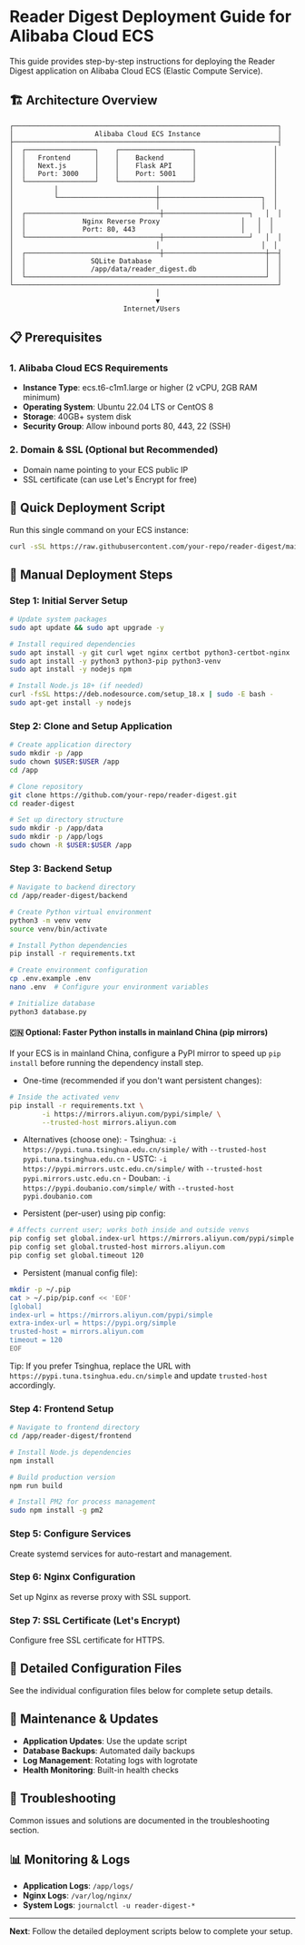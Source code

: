 # Reader Digest Deployment Guide for Alibaba Cloud ECS

This guide provides step-by-step instructions for deploying the Reader Digest application on Alibaba Cloud ECS (Elastic Compute Service).

## 🏗️ Architecture Overview

```
┌─────────────────────────────────────────────────────────────────┐
│                    Alibaba Cloud ECS Instance                   │
├─────────────────────────────────────────────────────────────────┤
│  ┌─────────────────┐    ┌──────────────────┐                   │
│  │   Frontend      │    │    Backend       │                   │
│  │   Next.js       │    │    Flask API     │                   │
│  │   Port: 3000    │    │    Port: 5001    │                   │
│  └─────────────────┘    └──────────────────┘                   │
│          │                        │                            │
│          └────────────────────────┼─────────────────────────┐  │
│                                   │                         │  │
│  ┌─────────────────────────────────┼─────────────────────┐   │  │
│  │              Nginx Reverse Proxy                    │   │  │
│  │              Port: 80, 443                          │   │  │
│  └─────────────────────────────────┼─────────────────────┘   │  │
│                                   │                         │  │
│  ┌─────────────────────────────────┼─────────────────────────┼──┤
│  │                SQLite Database                            │  │
│  │                /app/data/reader_digest.db                 │  │
│  └───────────────────────────────────────────────────────────┘  │
└─────────────────────────────────────────────────────────────────┘
                                    │
                                    ▼
                            Internet/Users
```

## 📋 Prerequisites

### 1. Alibaba Cloud ECS Requirements

- **Instance Type**: ecs.t6-c1m1.large or higher (2 vCPU, 2GB RAM minimum)
- **Operating System**: Ubuntu 22.04 LTS or CentOS 8
- **Storage**: 40GB+ system disk
- **Security Group**: Allow inbound ports 80, 443, 22 (SSH)

### 2. Domain & SSL (Optional but Recommended)

- Domain name pointing to your ECS public IP
- SSL certificate (can use Let's Encrypt for free)

## 🚀 Quick Deployment Script

Run this single command on your ECS instance:

```bash
curl -sSL https://raw.githubusercontent.com/your-repo/reader-digest/main/deploy/quick-deploy.sh | bash
```

## 📝 Manual Deployment Steps

### Step 1: Initial Server Setup

```bash
# Update system packages
sudo apt update && sudo apt upgrade -y

# Install required dependencies
sudo apt install -y git curl wget nginx certbot python3-certbot-nginx
sudo apt install -y python3 python3-pip python3-venv
sudo apt install -y nodejs npm

# Install Node.js 18+ (if needed)
curl -fsSL https://deb.nodesource.com/setup_18.x | sudo -E bash -
sudo apt-get install -y nodejs
```

### Step 2: Clone and Setup Application

```bash
# Create application directory
sudo mkdir -p /app
sudo chown $USER:$USER /app
cd /app

# Clone repository
git clone https://github.com/your-repo/reader-digest.git
cd reader-digest

# Set up directory structure
sudo mkdir -p /app/data
sudo mkdir -p /app/logs
sudo chown -R $USER:$USER /app
```

### Step 3: Backend Setup

```bash
# Navigate to backend directory
cd /app/reader-digest/backend

# Create Python virtual environment
python3 -m venv venv
source venv/bin/activate

# Install Python dependencies
pip install -r requirements.txt

# Create environment configuration
cp .env.example .env
nano .env  # Configure your environment variables

# Initialize database
python3 database.py
```

#### 🇨🇳 Optional: Faster Python installs in mainland China (pip mirrors)

If your ECS is in mainland China, configure a PyPI mirror to speed up `pip install` before running the dependency install step.

- One-time (recommended if you don't want persistent changes):

```bash
# Inside the activated venv
pip install -r requirements.txt \
        -i https://mirrors.aliyun.com/pypi/simple/ \
        --trusted-host mirrors.aliyun.com
```

- Alternatives (choose one):
        - Tsinghua: `-i https://pypi.tuna.tsinghua.edu.cn/simple/` with `--trusted-host pypi.tuna.tsinghua.edu.cn`
        - USTC: `-i https://pypi.mirrors.ustc.edu.cn/simple/` with `--trusted-host pypi.mirrors.ustc.edu.cn`
        - Douban: `-i https://pypi.doubanio.com/simple/` with `--trusted-host pypi.doubanio.com`

- Persistent (per-user) using pip config:

```bash
# Affects current user; works both inside and outside venvs
pip config set global.index-url https://mirrors.aliyun.com/pypi/simple
pip config set global.trusted-host mirrors.aliyun.com
pip config set global.timeout 120
```

- Persistent (manual config file):

```bash
mkdir -p ~/.pip
cat > ~/.pip/pip.conf << 'EOF'
[global]
index-url = https://mirrors.aliyun.com/pypi/simple
extra-index-url = https://pypi.org/simple
trusted-host = mirrors.aliyun.com
timeout = 120
EOF
```

Tip: If you prefer Tsinghua, replace the URL with `https://pypi.tuna.tsinghua.edu.cn/simple` and update `trusted-host` accordingly.

### Step 4: Frontend Setup

```bash
# Navigate to frontend directory
cd /app/reader-digest/frontend

# Install Node.js dependencies
npm install

# Build production version
npm run build

# Install PM2 for process management
sudo npm install -g pm2
```

### Step 5: Configure Services

Create systemd services for auto-restart and management.

### Step 6: Nginx Configuration

Set up Nginx as reverse proxy with SSL support.

### Step 7: SSL Certificate (Let's Encrypt)

Configure free SSL certificate for HTTPS.

## 🔧 Detailed Configuration Files

See the individual configuration files below for complete setup details.

## 🔄 Maintenance & Updates

- **Application Updates**: Use the update script
- **Database Backups**: Automated daily backups
- **Log Management**: Rotating logs with logrotate
- **Health Monitoring**: Built-in health checks

## 🐛 Troubleshooting

Common issues and solutions are documented in the troubleshooting section.

## 📊 Monitoring & Logs

- **Application Logs**: `/app/logs/`
- **Nginx Logs**: `/var/log/nginx/`
- **System Logs**: `journalctl -u reader-digest-*`

---

**Next**: Follow the detailed deployment scripts below to complete your setup.
